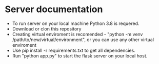 # Server documentation

- To run server on your local machine Python 3.8 is requered.
- Download or clon this repository
- Creating virtual enviroment is recomended - "python -m venv /path/to/new/virtual/environment", or you can use any other virtual enviroment
- Use pip install -r requirements.txt to get all dependencies.
- Run "python app.py" to start the flask server on your local host.
